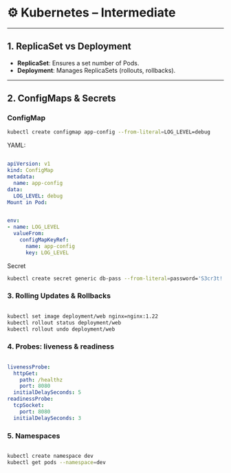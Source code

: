 # ⚙️ Kubernetes – Intermediate

---

## 1. ReplicaSet vs Deployment

- **ReplicaSet**: Ensures a set number of Pods.  
- **Deployment**: Manages ReplicaSets (rollouts, rollbacks).

---

## 2. ConfigMaps & Secrets

### ConfigMap

```bash
kubectl create configmap app-config --from-literal=LOG_LEVEL=debug

```

YAML:

```yaml

apiVersion: v1
kind: ConfigMap
metadata:
  name: app-config
data:
  LOG_LEVEL: debug
Mount in Pod:

```

```yaml

env:
- name: LOG_LEVEL
  valueFrom:
    configMapKeyRef:
      name: app-config
      key: LOG_LEVEL

```

Secret

```bash
kubectl create secret generic db-pass --from-literal=password='S3cr3t!'

```

### 3. Rolling Updates & Rollbacks

```bash

kubectl set image deployment/web nginx=nginx:1.22
kubectl rollout status deployment/web
kubectl rollout undo deployment/web

```

### 4. Probes: liveness & readiness

``` yaml

livenessProbe:
  httpGet:
    path: /healthz
    port: 8080
  initialDelaySeconds: 5
readinessProbe:
  tcpSocket:
    port: 8080
  initialDelaySeconds: 3

```

### 5. Namespaces

```bash

kubectl create namespace dev
kubectl get pods --namespace=dev

```
